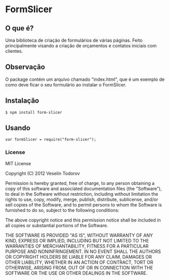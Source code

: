 # FormSlicer

## O que é?
Uma biblioteca de criação de formulários de várias páginas. Feito principalmente visando a criação de orçamentos e contatos iniciais com clientes.

## Observação
O package contém um arquivo chamado "index.html", que é um exemplo de como deve ficar o seu formulário ao instalar o FormSlicer.

## Instalação

	$ npm install form-slicer

## Usando

	var formSlicer = require("form-slicer");


### License

MIT License

Copyright (C) 2012 Veselin Todorov

Permission is hereby granted, free of charge, to any person obtaining a copy of this software and associated documentation files (the "Software"), to deal in the Software without restriction, including without limitation the rights to use, copy, modify, merge, publish, distribute, sublicense, and/or sell copies of the Software, and to permit persons to whom the Software is furnished to do so, subject to the following conditions:

The above copyright notice and this permission notice shall be included in all copies or substantial portions of the Software.

THE SOFTWARE IS PROVIDED "AS IS", WITHOUT WARRANTY OF ANY KIND, EXPRESS OR IMPLIED, INCLUDING BUT NOT LIMITED TO THE WARRANTIES OF MERCHANTABILITY, FITNESS FOR A PARTICULAR PURPOSE AND NONINFRINGEMENT. IN NO EVENT SHALL THE AUTHORS OR COPYRIGHT HOLDERS BE LIABLE FOR ANY CLAIM, DAMAGES OR OTHER LIABILITY, WHETHER IN AN ACTION OF CONTRACT, TORT OR OTHERWISE, ARISING FROM, OUT OF OR IN CONNECTION WITH THE SOFTWARE OR THE USE OR OTHER DEALINGS IN THE SOFTWARE.

